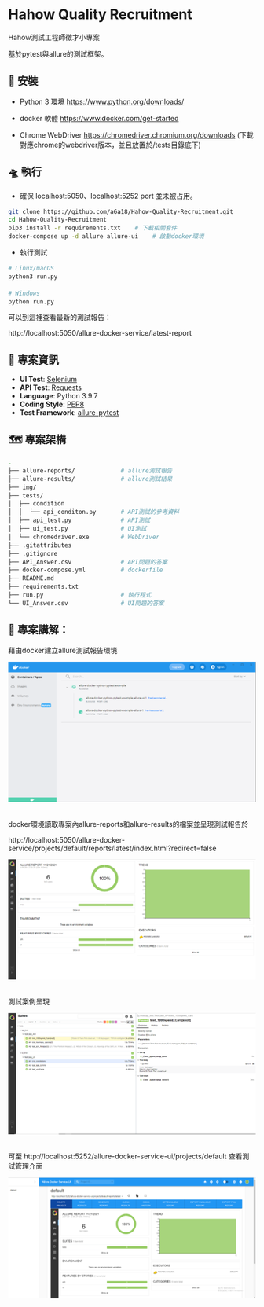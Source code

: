# Hahow Quality Recruitment

Hahow測試工程師徵才小專案

基於pytest與allure的測試框架。


## 🧰 安裝

- Python 3 環境
https://www.python.org/downloads/

- docker 軟體
https://www.docker.com/get-started

- Chrome WebDriver
https://chromedriver.chromium.org/downloads (下載對應chrome的webdriver版本，並且放置於/tests目錄底下)

## 🛸 執行

- 確保 localhost:5050、localhost:5252 port 並未被占用。

```bash
git clone https://github.com/a6a18/Hahow-Quality-Recruitment.git
cd Hahow-Quality-Recruitment
pip3 install -r requirements.txt    # 下載相關套件
docker-compose up -d allure allure-ui    # 啟動docker環境
```

- 執行測試

```bash
# Linux/macOS
python3 run.py

# Windows
python run.py
```

可以到這裡查看最新的測試報告：

http://localhost:5050/allure-docker-service/latest-report


## 🏸 專案資訊

- **UI Test**: [Selenium]
- **API Test**: [Requests]
- **Language**: Python 3.9.7
- **Coding Style**: [PEP8]
- **Test Framework**: [allure-pytest]


## 🗺️ 專案架構

```bash
.
├── allure-reports/             # allure測試報告
├── allure-results/             # allure測試結果
├── img/                        
├── tests/ 
│  ├── condition
│  │  └── api_conditon.py       # API測試的參考資料                     
│  ├── api_test.py              # API測試
│  ├── ui_test.py               # UI測試
│  └── chromedriver.exe         # WebDriver
├── .gitattributes
├── .gitignore
├── API_Answer.csv              # API問題的答案
├── docker-compose.yml          # dockerfile
├── README.md
├── requirements.txt
├── run.py                      # 執行程式
└── UI_Answer.csv               # UI問題的答案     
```


## 🐸 專案講解：

藉由docker建立allure測試報告環境<br>

![docker畫面](https://github.com/a6a18/Hahow-Quality-Recruitment/blob/main/img/docker%E7%95%AB%E9%9D%A2.png)<br><br>

docker環境讀取專案內allure-reports和allure-results的檔案並呈現測試報告於

http://localhost:5050/allure-docker-service/projects/default/reports/latest/index.html?redirect=false <br>

![Allure報告視窗](https://github.com/a6a18/Hahow-Quality-Recruitment/blob/main/img/Allure報告視窗.png)<br><br>

測試案例呈現<br>

![Testcase](https://github.com/a6a18/Hahow-Quality-Recruitment/blob/main/img/Testcase.png)<br><br>

可至 http://localhost:5252/allure-docker-service-ui/projects/default 查看測試管理介面 <br>

![測試管理](https://github.com/a6a18/Hahow-Quality-Recruitment/blob/main/img/測試管理.png)<br><br>


[Selenium]: https://www.selenium.dev/
[PEP8]: https://www.python.org/dev/peps/pep-0008/
[Requests]: https://docs.python-requests.org/en/latest/
[Pytest]: https://docs.pytest.org/en/6.2.x/
[allure-pytest]: https://docs.qameta.io/allure-report/frameworks/python/pytest
